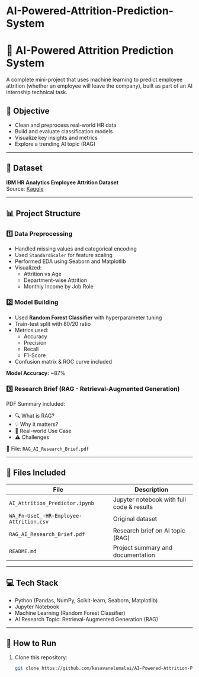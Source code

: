 # AI-Powered-Attrition-Prediction-System
# 🤖 AI-Powered Attrition Prediction System

A complete mini-project that uses machine learning to predict employee attrition (whether an employee will leave the company), built as part of an AI internship technical task.

## 🎯 Objective

- Clean and preprocess real-world HR data
- Build and evaluate classification models
- Visualize key insights and metrics
- Explore a trending AI topic (RAG)

---

## 📂 Dataset

**IBM HR Analytics Employee Attrition Dataset**  
Source: [Kaggle](https://www.kaggle.com/datasets/pavansubhasht/ibm-hr-analytics-attrition-dataset)

---

## 📊 Project Structure

### 1️⃣ Data Preprocessing

- Handled missing values and categorical encoding
- Used `StandardScaler` for feature scaling
- Performed EDA using Seaborn and Matplotlib
- Visualized:
  - Attrition vs Age
  - Department-wise Attrition
  - Monthly Income by Job Role

### 2️⃣ Model Building

- Used **Random Forest Classifier** with hyperparameter tuning
- Train-test split with 80/20 ratio
- Metrics used:
  - Accuracy
  - Precision
  - Recall
  - F1-Score
- Confusion matrix & ROC curve included

**Model Accuracy:** ~87%

### 3️⃣ Research Brief (RAG - Retrieval-Augmented Generation)

PDF Summary included:  
- 🔍 What is RAG?  
- 💡 Why it matters?  
- 🧪 Real-world Use Case  
- ⚠️ Challenges

📎 File: `RAG_AI_Research_Brief.pdf`

---

## 📁 Files Included

| File                              | Description                                |
|-----------------------------------|--------------------------------------------|
| `AI_Attrition_Predictor.ipynb`    | Jupyter notebook with full code & results  |
| `WA_Fn-UseC_-HR-Employee-Attrition.csv` | Original dataset                  |
| `RAG_AI_Research_Brief.pdf`       | Research brief on AI topic (RAG)           |
| `README.md`                       | Project summary and documentation          |

---

## 💻 Tech Stack

- Python (Pandas, NumPy, Scikit-learn, Seaborn, Matplotlib)
- Jupyter Notebook
- Machine Learning (Random Forest Classifier)
- AI Research Topic: Retrieval-Augmented Generation (RAG)

---

## 🚀 How to Run

1. Clone this repository:
   ```bash
   git clone https://github.com/kesavanelumalai/AI-Powered-Attrition-Prediction-System
